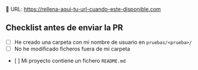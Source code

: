 🔗 URL: https://rellena-aqui-tu-url-cuando-este-disponible.com

## Checklist antes de enviar la PR

- [ ] He creado una carpeta con mi nombre de usuario en `pruebas/<prueba>/`
- [ ] No he modificado ficheros fuera de mi carpeta
- [ ] Mi proyecto contiene un fichero `README.md`
